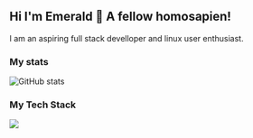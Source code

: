## Hi I'm Emerald 👋 A fellow homosapien!
I am an aspiring full stack develloper and linux user enthusiast. 
### My stats
![GitHub stats](https://github-readme-stats.vercel.app/api?username=emerald-developer&show_icons=true&ring_color=7bf765&show=discussions_started&v=1&bg_color=303446&text_color=c6d0f5&icon_color=ca9ee6&title_color=81c8be)

<!-- ### Most used languages
![Top Langs](https://github-readme-stats.vercel.app/api/top-langs/?username=emerald-developer&theme=dracula&v=3&bg_color=303446&text_color=c6d0f5&icon_color=ca9ee6&title_color=81c8be) 
-->

### My Tech Stack
![‎ ](https://github-readme-tech-stack.vercel.app/api/cards?title=%E2%80%8E+&fontSize=8&fontWeight=thin&lineCount=2&theme=catppuccin_frappe&width=800&bg=%23303446&badge=%23292c3c&border=%23737994&titleColor=%2381c8be&line1=javascript%2Cjavascript%2Cf2df6d%3Btypescript%2Ctypescript%2C5fb4e7%3Brust%2Crust%2Ce46d6d%3Bpython%2Cpython%2C417aaf%3Bgo%2Cgolang%2C4992ff%3B&line2=tailwindcss%2Ctailwind%2C21B4BC%3Bsvelte%2Csvelte%2Cff8740%3Bobsidian%2Cobsidian%2C9e67cd%3Bgit%2Cgit%2Ced7a7a%3B)
